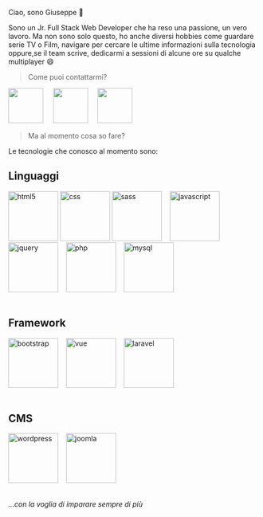 Ciao, sono Giuseppe 👋

Sono un Jr. Full Stack Web Developer che ha reso una passione, un vero lavoro. Ma non sono solo questo, ho anche diversi hobbies come guardare serie TV o Film, navigare per cercare le ultime informazioni sulla tecnologia oppure,se il team scrive, dedicarmi a sessioni di alcune ore su qualche multiplayer :smile:<br>

> Come puoi contattarmi?

<a href="https://www.giusepperusso-gr.it/"><img src="https://icon-library.com/images/site-icon-png/site-icon-png-9.jpg" width="70"></a>&nbsp;&nbsp;&nbsp;&nbsp;
<a href="https://www.linkedin.com/in/giuseppe-russo-dev"><img src="https://orioni.co/nmedia/png/linkedin-6212.png" width="70" ></a>&nbsp;&nbsp;&nbsp;&nbsp;
<a href="mailto:giuseppe.russo.dev@gmail.com"><img src="https://icons.veryicon.com/png/Object/Flat%20Style/email.png" width="70"></a><br>

> Ma al momento cosa so fare? <br>

Le tecnologie che conosco al momento sono:<br>

## **Linguaggi**

<img src="https://cdn.iconscout.com/icon/free/png-256/html5-10-569380.png" alt="html5" width="100"/> <img src="https://cdn.iconscout.com/icon/free/png-256/css-118-569410.png" alt="css" width="100"/> <img src="https://cdn.iconscout.com/icon/free/png-256/sass-2749336-2284726.png" alt="sass" width="100"/>&nbsp;&nbsp;&nbsp;&nbsp;<img src="https://cdn.iconscout.com/icon/free/png-256/javascript-2752148-2284965.png" alt="javascript" width="100"/>&nbsp;&nbsp;&nbsp;&nbsp;<img src="https://cdn.iconscout.com/icon/free/png-256/jquery-10-1175155.png" alt="jquery" width="100"/>&nbsp;&nbsp;&nbsp;&nbsp;<img src="https://cdn.iconscout.com/icon/free/png-256/php-99-1175127.png" alt="php" width="100"/>&nbsp;&nbsp;&nbsp;&nbsp;<img src="https://cdn.iconscout.com/icon/free/png-256/mysql-19-1174939.png" alt="mysql" width="100"/><br><br>

## **Framework**

<img src="https://cdn.iconscout.com/icon/free/png-256/bootstrap-226077.png" alt="bootstrap" width="100"/>&nbsp;&nbsp;&nbsp;&nbsp;<img src="https://cdn.iconscout.com/icon/free/png-256/vuejs-1175052.png" alt="vue" width="100"/>&nbsp;&nbsp;&nbsp;&nbsp;<img src="https://cdn.iconscout.com/icon/free/png-256/laravel-2-1175146.png" alt="laravel" width="100"/>
<br><br>

## **CMS**

<img src="https://cdn.iconscout.com/icon/free/png-256/wordpress-35-569289.png" alt="wordpress" width="100"/>&nbsp;&nbsp;&nbsp;&nbsp;<img src="https://cdn.iconscout.com/icon/free/png-256/joomla-226006.png" alt="joomla" width="100"/><br><br>

_...con la voglia di imparare sempre di più_
